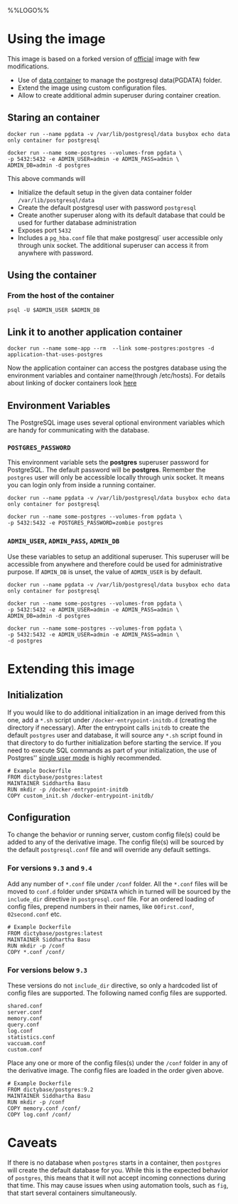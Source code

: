 
%%LOGO%%

# Using the image
This image is based on a forked version of [official](https://registry.hub.docker.com/_/postgres/) image with few modifications.

* Use of [data container](http://docs.docker.com/userguide/dockervolumes/) to manage the postgresql data(PGDATA) folder.
* Extend the image using custom configuration files.
* Allow to create additional admin superuser during container creation.


## Staring an container

    docker run --name pgdata -v /var/lib/postgresql/data busybox echo data only container for postgresql

    docker run --name some-postgres --volumes-from pgdata \ 
    -p 5432:5432 -e ADMIN_USER=admin -e ADMIN_PASS=admin \
    ADMIN_DB=admin -d postgres

This above commands will 
* Initialize the default setup in the given data container folder
  `/var/lib/postgresql/data`
* Create the default postgresql user with password `postgresql`
* Create another superuser along with its default database that could be used
  for further database administration
* Exposes port `5432`
* Includes a `pg_hba.conf` file that make postgresql` user accessible only
  through unix socket. The additional superuser can access it from anywhere
  with password.


## Using the container

### From the host of the container
    
    psql -U $ADMIN_USER $ADMIN_DB

## Link it to another application container

    docker run --name some-app --rm  --link some-postgres:postgres -d application-that-uses-postgres

Now the application container can access the postgres database using the
environment variables and container name(through /etc/hosts). For details
about linking of docker containers look
[here](http://docs.docker.com/userguide/dockerlinks/) 

## Environment Variables

The PostgreSQL image uses several optional environment variables which are
handy for communicating with the database.

### `POSTGRES_PASSWORD`

This environment variable sets the **postgres** superuser  password for
PostgreSQL.  The default password will be **postgres**. Remember the `postgres`
user will only be accessible locally through unix socket. It means you can
login only from inside a running container.


    docker run --name pgdata -v /var/lib/postgresql/data busybox echo data only container for postgresql

    docker run --name some-postgres --volumes-from pgdata \ 
    -p 5432:5432 -e POSTGRES_PASSWORD=zombie postgres

### `ADMIN_USER`, `ADMIN_PASS`, `ADMIN_DB`

Use these variables to setup an additional superuser. This superuser will be
accessible from anywhere and therefore could be used for administrative purpose.
If `ADMIN_DB` is unset, the value of `ADMIN_USER` is by default.


    docker run --name pgdata -v /var/lib/postgresql/data busybox echo data only container for postgresql

    docker run --name some-postgres --volumes-from pgdata \ 
    -p 5432:5432 -e ADMIN_USER=admin -e ADMIN_PASS=admin \
    ADMIN_DB=admin -d postgres

    docker run --name some-postgres --volumes-from pgdata \ 
    -p 5432:5432 -e ADMIN_USER=admin -e ADMIN_PASS=admin \
    -d postgres


# Extending this image

## Initialization

If you would like to do additional initialization in an image derived from this
one, add a `*.sh` script under `/docker-entrypoint-initdb.d` (creating the
directory if necessary). After the entrypoint calls `initdb` to create the
default `postgres` user and database, it will source any `*.sh` script found in
that directory to do further initialization before starting the service. If you
need to execute SQL commands as part of your initialization, the use of
Postgres'' [single user
mode](http://www.postgresql.org/docs/9.3/static/app-postgres.html#AEN90580) is
highly recommended.

    # Example Dockerfile
    FROM dictybase/postgres:latest
    MAINTAINER Siddhartha Basu
    RUN mkdir -p /docker-entrypoint-initdb
    COPY custom_init.sh /docker-entrypoint-initdb/

## Configuration

To change the behavior or running server, custom config file(s) could be added
to any of the derivative image. The config file(s) will be sourced by the
default `postgresql.conf` file and will override any default settings. 

### For versions `9.3` and `9.4`

Add any number of `*.conf` file under `/conf` folder. All the `*.conf` files
will be moved to `conf.d` folder under `$PGDATA` which in turned will be
sourced by the `include_dir` directive in `postgresql.conf` file. For an
ordered loading of config files, prepend numbers in their names, like
`00first.conf`, `02second.conf` etc.

    # Example Dockerfile
    FROM dictybase/postgres:latest
    MAINTAINER Siddhartha Basu
    RUN mkdir -p /conf
    COPY *.conf /conf/

### For versions below `9.3`

These versions do not `include_dir` directive, so only a hardcoded list of
config files are supported. The following named config files are supported.  

    shared.conf
    server.conf
    memory.conf
    query.conf
    log.conf
    statistics.conf
    vaccuam.conf
    custom.conf

Place any one or more of the config files(s) under the `/conf` folder in any of
the derivative image. The config files are loaded in the order given above.

    # Example Dockerfile
    FROM dictybase/postgres:9.2
    MAINTAINER Siddhartha Basu
    RUN mkdir -p /conf
    COPY memory.conf /conf/
    COPY log.conf /conf/
 

# Caveats

If there is no database when `postgres` starts in a container, then `postgres` will
create the default database for you. While this is the expected behavior of
`postgres`, this means that it will not accept incoming connections during that
time. This may cause issues when using automation tools, such as `fig`, that
start several containers simultaneously.
